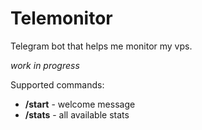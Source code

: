# Telemonitor
Telegram bot that helps me monitor my vps.

*work in progress*


Supported commands:

- **/start** - welcome message
- **/stats** - all available stats
